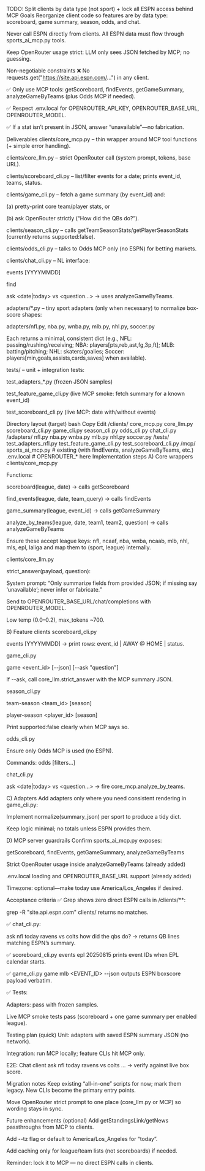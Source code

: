 TODO: Split clients by data type (not sport) + lock all ESPN access behind MCP
Goals
Reorganize client code so features are by data type: scoreboard, game summary, season, odds, and chat.

Never call ESPN directly from clients. All ESPN data must flow through sports_ai_mcp.py tools.

Keep OpenRouter usage strict: LLM only sees JSON fetched by MCP; no guessing.

Non-negotiable constraints
❌ No requests.get("https://site.api.espn.com/...") in any client.

✅ Only use MCP tools: getScoreboard, findEvents, getGameSummary, analyzeGameByTeams (plus Odds MCP if needed).

✅ Respect .env.local for OPENROUTER_API_KEY, OPENROUTER_BASE_URL, OPENROUTER_MODEL.

✅ If a stat isn’t present in JSON, answer “unavailable”—no fabrication.

Deliverables
clients/core_mcp.py – thin wrapper around MCP tool functions (+ simple error handling).

clients/core_llm.py – strict OpenRouter call (system prompt, tokens, base URL).

clients/scoreboard_cli.py – list/filter events for a date; prints event_id, teams, status.

clients/game_cli.py – fetch a game summary (by event_id) and:

(a) pretty-print core team/player stats, or

(b) ask OpenRouter strictly (“How did the QBs do?”).

clients/season_cli.py – calls getTeamSeasonStats/getPlayerSeasonStats (currently returns supported:false).

clients/odds_cli.py – talks to Odds MCP only (no ESPN) for betting markets.

clients/chat_cli.py – NL interface:

events <league> [YYYYMMDD]

find <league> <YYYYMMDD> <team>

ask <league> <date|today> <TEAM1> vs <TEAM2> <question...> → uses analyzeGameByTeams.

adapters/*.py – tiny sport adapters (only when necessary) to normalize box-score shapes:

adapters/nfl.py, nba.py, wnba.py, mlb.py, nhl.py, soccer.py

Each returns a minimal, consistent dict (e.g., NFL: passing/rushing/receiving; NBA: players[pts,reb,ast,fg,3p,ft]; MLB: batting/pitching; NHL: skaters/goalies; Soccer: players[min,goals,assists,cards,saves] when available).

tests/ – unit + integration tests:

test_adapters_*.py (frozen JSON samples)

test_feature_game_cli.py (live MCP smoke: fetch summary for a known event_id)

test_scoreboard_cli.py (live MCP: date with/without events)

Directory layout (target)
bash
Copy
Edit
/clients/
  core_mcp.py
  core_llm.py
  scoreboard_cli.py
  game_cli.py
  season_cli.py
  odds_cli.py
  chat_cli.py
/adapters/
  nfl.py
  nba.py
  wnba.py
  mlb.py
  nhl.py
  soccer.py
/tests/
  test_adapters_nfl.py
  test_feature_game_cli.py
  test_scoreboard_cli.py
/mcp/
  sports_ai_mcp.py   # existing (with findEvents, analyzeGameByTeams, etc.)
.env.local           # OPENROUTER_* here
Implementation steps
A) Core wrappers
clients/core_mcp.py

Functions:

scoreboard(league, date) → calls getScoreboard

find_events(league, date, team_query) → calls findEvents

game_summary(league, event_id) → calls getGameSummary

analyze_by_teams(league, date, team1, team2, question) → calls analyzeGameByTeams

Ensure these accept league keys: nfl, ncaaf, nba, wnba, ncaab, mlb, nhl, mls, epl, laliga and map them to (sport, league) internally.

clients/core_llm.py

strict_answer(payload, question):

System prompt: “Only summarize fields from provided JSON; if missing say ‘unavailable’; never infer or fabricate.”

Send to OPENROUTER_BASE_URL/chat/completions with OPENROUTER_MODEL.

Low temp (0.0–0.2), max_tokens ~700.

B) Feature clients
scoreboard_cli.py

events <league> [YYYYMMDD] → print rows: event_id | AWAY @ HOME | status.

game_cli.py

game <league> <event_id> [--json] [--ask "question"]

If --ask, call core_llm.strict_answer with the MCP summary JSON.

season_cli.py

team-season <league> <team_id> [season]

player-season <league> <player_id> [season]

Print supported:false clearly when MCP says so.

odds_cli.py

Ensure only Odds MCP is used (no ESPN).

Commands: odds <sport> [filters...]

chat_cli.py

ask <league> <date|today> <TEAM1> vs <TEAM2> <question...> → fire core_mcp.analyze_by_teams.

C) Adapters
Add adapters only where you need consistent rendering in game_cli.py:

Implement normalize(summary_json) per sport to produce a tidy dict.

Keep logic minimal; no totals unless ESPN provides them.

D) MCP server guardrails
Confirm sports_ai_mcp.py exposes:

getScoreboard, findEvents, getGameSummary, analyzeGameByTeams

Strict OpenRouter usage inside analyzeGameByTeams (already added)

.env.local loading and OPENROUTER_BASE_URL support (already added)

Timezone: optional—make today use America/Los_Angeles if desired.

Acceptance criteria
✅ Grep shows zero direct ESPN calls in /clients/**:

grep -R "site.api.espn.com" clients/ returns no matches.

✅ chat_cli.py:

ask nfl today ravens vs colts how did the qbs do? → returns QB lines matching ESPN’s summary.

✅ scoreboard_cli.py events epl 20250815 prints event IDs when EPL calendar starts.

✅ game_cli.py game mlb <EVENT_ID> --json outputs ESPN boxscore payload verbatim.

✅ Tests:

Adapters: pass with frozen samples.

Live MCP smoke tests pass (scoreboard + one game summary per enabled league).

Testing plan (quick)
Unit: adapters with saved ESPN summary JSON (no network).

Integration: run MCP locally; feature CLIs hit MCP only.

E2E: Chat client ask nfl today ravens vs colts ... → verify against live box score.

Migration notes
Keep existing “all-in-one” scripts for now; mark them legacy. New CLIs become the primary entry points.

Move OpenRouter strict prompt to one place (core_llm.py or MCP) so wording stays in sync.

Future enhancements (optional)
Add getStandingsLink/getNews passthroughs from MCP to clients.

Add --tz flag or default to America/Los_Angeles for “today”.

Add caching only for league/team lists (not scoreboards) if needed.

Reminder: lock it to MCP — no direct ESPN calls in clients.